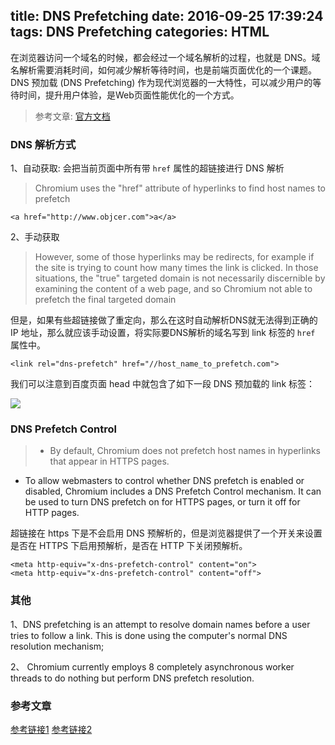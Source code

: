 title: DNS Prefetching
date: 2016-09-25 17:39:24
tags: DNS Prefetching
categories: HTML
---

在浏览器访问一个域名的时候，都会经过一个域名解析的过程，也就是 DNS。域名解析需要消耗时间，如何减少解析等待时间，也是前端页面优化的一个课题。DNS 预加载 (DNS Prefetching) 作为现代浏览器的一大特性，可以减少用户的等待时间，提升用户体验，是Web页面性能优化的一个方式。

> 参考文章: [官方文档](https://www.chromium.org/developers/design-documents/dns-prefetching)

<!-- more -->

### DNS 解析方式

1、自动获取: 会把当前页面中所有带 `href` 属性的超链接进行 DNS 解析

> Chromium uses the "href" attribute of hyperlinks to find host names to prefetch

```
<a href="http://www.objcer.com">a</a>
```

2、手动获取

> However, some of those hyperlinks may be redirects, for example if the site is trying to count how many times the link is clicked.  In those situations, the "true" targeted domain is not necessarily discernible by examining the content of a web page, and so Chromium not able to prefetch the final targeted domain

但是，如果有些超链接做了重定向，那么在这时自动解析DNS就无法得到正确的 IP 地址，那么就应该手动设置，将实际要DNS解析的域名写到 link 标签的 `href` 属性中。

```
<link rel="dns-prefetch" href="//host_name_to_prefetch.com">
```

我们可以注意到百度页面 head 中就包含了如下一段 DNS 预加载的 link 标签：

![](http://cdn.objcer.com/baidu-dns-prefetching.png)

### DNS Prefetch Control

>- By default, Chromium does not prefetch host names in hyperlinks that appear in HTTPS pages.
- To allow webmasters to control whether DNS prefetch is enabled or disabled, Chromium includes a DNS Prefetch Control mechanism. It can be used to turn DNS prefetch on for HTTPS pages, or turn it off for HTTP pages.

超链接在 https 下是不会启用 DNS 预解析的，但是浏览器提供了一个开关来设置是否在 HTTPS 下启用预解析，是否在 HTTP 下关闭预解析。

```
<meta http-equiv="x-dns-prefetch-control" content="on">
<meta http-equiv="x-dns-prefetch-control" content="off">
```

### 其他

1、DNS prefetching is an attempt to resolve domain names before a user tries to follow a link. This is done using the computer's normal DNS resolution mechanism;

2、 Chromium currently employs 8 completely asynchronous worker threads to do nothing but perform DNS prefetch resolution.

### 参考文章

[参考链接1](http://www.jianshu.com/p/c3a14a853c79)
[参考链接2](https://segmentfault.com/a/1190000003944417)
